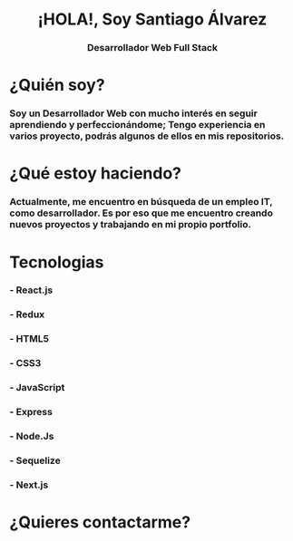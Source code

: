 <h1 align="center">¡HOLA!, Soy Santiago Álvarez</h1>
<h3 align="center">Desarrollador Web Full Stack </h3>

<h1>¿Quién soy?</h1>
<h3> Soy un Desarrollador Web con mucho interés en seguir aprendiendo y perfeccionándome; Tengo experiencia en varios proyecto, podrás algunos de ellos en mis repositorios.</h3>

<h1>¿Qué estoy haciendo?</h1>
<h3> Actualmente, me encuentro en búsqueda de un empleo IT, como desarrollador. Es por eso que me encuentro creando nuevos proyectos y trabajando en mi propio portfolio. </h3>


<h1>Tecnologias</h1>
<h3> - React.js </h3>
<h3> - Redux </h3>
<h3> - HTML5 </h3>
<h3> - CSS3 </h3>
<h3> - JavaScript </h3>
<h3> - Express </h3>
<h3> - Node.Js  </h3>
<h3> - Sequelize</h3>
<h3> - Next.js </h3>

<h1>¿Quieres contactarme?</h1>
<a><a>
